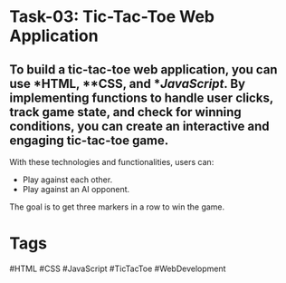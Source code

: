 # Task-03: Tic-Tac-Toe Web Application

## To build a tic-tac-toe web application, you can use *HTML, **CSS, and **JavaScript*. By implementing functions to handle user clicks, track game state, and check for winning conditions, you can create an interactive and engaging tic-tac-toe game.

With these technologies and functionalities, users can:
- Play against each other.
- Play against an AI opponent.

The goal is to get three markers in a row to win the game.

# Tags
#HTML #CSS #JavaScript #TicTacToe #WebDevelopment
